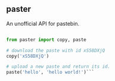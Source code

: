 ## paster

An unofficial API for pastebin.

```python

from paster import copy, paste

# download the paste with id xS58DXjQ
copy('xS58DXjQ')

# upload a new paste and return its id.
paste('hello', 'hello world!')```

  
